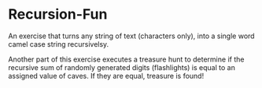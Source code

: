 # Recursion-Fun
An exercise that turns any string of text (characters only), into a single word camel case string recursivelsy.

Another part of this exercise executes a treasure hunt to determine if the recursive sum of randomly generated digits (flashlights) is equal to an assigned value of caves. If they are equal, treasure is found!
